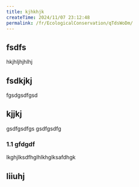 ```yaml
---
title: kjhkhjk
createTime: 2024/11/07 23:12:48
permalink: /fr/EcologicalConservation/qTdsWoDm/
---
```


## fsdfs
hkjhljhjhlhj
## fsdkjkj

fgsdgsdfgsd

## kjjkj

gsdfgsdfgs
gsdfgsdfg

### 1.1 gfdgdf


lkghjlksdfhglhlkhglksafdhgk

## liiuhj

